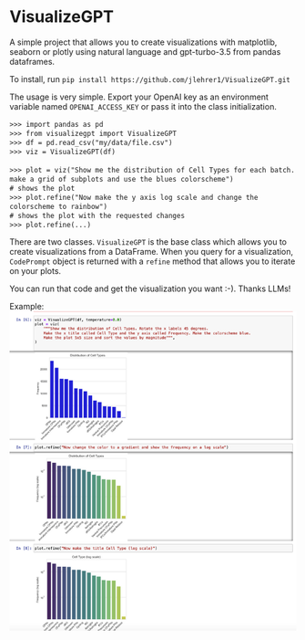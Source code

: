# VisualizeGPT

A simple project that allows you to create visualizations with matplotlib, seaborn or plotly using natural language and gpt-turbo-3.5 from pandas dataframes.

To install, run
`pip install https://github.com/jlehrer1/VisualizeGPT.git`

The usage is very simple. Export your OpenAI key as an environment variable named `OPENAI_ACCESS_KEY` or pass it into the class initialization.

```
>>> import pandas as pd 
>>> from visualizegpt import VisualizeGPT
>>> df = pd.read_csv("my/data/file.csv")
>>> viz = VisualizeGPT(df)

>>> plot = viz("Show me the distribution of Cell Types for each batch. make a grid of subplots and use the blues colorscheme")
# shows the plot 
>>> plot.refine("Now make the y axis log scale and change the colorscheme to rainbow")
# shows the plot with the requested changes
>>> plot.refine(...)
```

There are two classes. `VisualizeGPT` is the base class which allows you to create visualizations from a DataFrame. When you query
for a visualization, `CodePrompt` object is returned with a `refine` method that allows you to iterate on your plots.

You can run that code and get the visualization you want :-). Thanks LLMs!

Example:
![Visualization example](example.png?raw=true "Example of using VisualizeGPT")